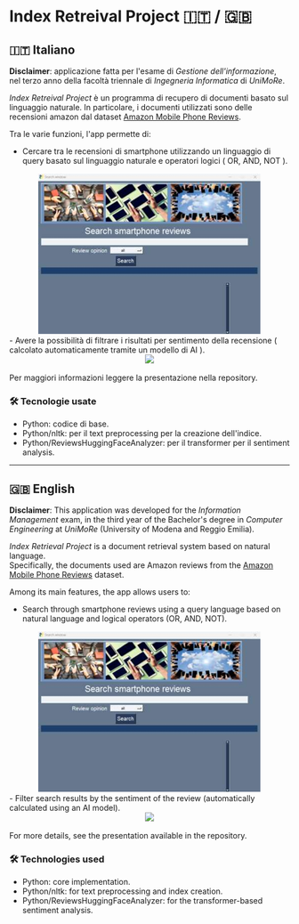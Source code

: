 # Index Retreival Project 🇮🇹 / 🇬🇧

## 🇮🇹 Italiano

**Disclaimer**: applicazione fatta per l'esame di _Gestione dell'informazione_, nel terzo anno della facoltà triennale di _Ingegneria Informatica_ di _UniMoRe_.  

_Index Retreival Project_ è un programma di recupero di documenti basato sul linguaggio naturale.
In particolare, i documenti utilizzati sono delle recensioni amazon dal dataset <a href="https://data.world/promptcloud/amazon-mobile-phone-reviews">Amazon Mobile Phone Reviews</a>.

Tra le varie funzioni, l'app permette di:
- Cercare tra le recensioni di smartphone utilizzando un linguaggio di query basato sul linguaggio naturale e operatori logici ( OR, AND, NOT ).
<div align="center">
  <img src="resources/normal_search.png" width="400"/>
</div>
- Avere la possibilità di filtrare i risultati per sentimento della recensione ( calcolato automaticamente tramite un modello di AI ).
<div align="center">
  <img src="resources/filter_serach.png" width="400"/>
</div>

Per maggiori informazioni leggere la presentazione nella repository.

### 🛠 Tecnologie usate
- Python: codice di base.
- Python/nltk: per il text preprocessing per la creazione dell'indice.
- Python/ReviewsHuggingFaceAnalyzer: per il transformer per il sentiment analysis.

---

## 🇬🇧 English

**Disclaimer**: This application was developed for the _Information Management_ exam, in the third year of the Bachelor's degree in _Computer Engineering_ at _UniMoRe_ (University of Modena and Reggio Emilia).  

_Index Retrieval Project_ is a document retrieval system based on natural language.  
Specifically, the documents used are Amazon reviews from the [Amazon Mobile Phone Reviews](https://data.world/promptcloud/amazon-mobile-phone-reviews) dataset.

Among its main features, the app allows users to:
- Search through smartphone reviews using a query language based on natural language and logical operators (OR, AND, NOT).
<div align="center">
  <img src="resources/normal_search.png" width="400"/>
</div>
- Filter search results by the sentiment of the review (automatically calculated using an AI model).
<div align="center">
  <img src="resources/filter_serach.png" width="400"/>
</div>

For more details, see the presentation available in the repository.

### 🛠 Technologies used
- Python: core implementation.
- Python/nltk: for text preprocessing and index creation.
- Python/ReviewsHuggingFaceAnalyzer: for the transformer-based sentiment analysis.
